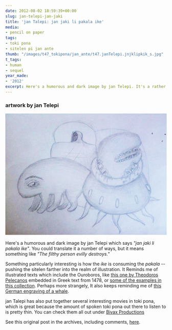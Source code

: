 ```yaml
---
date: 2012-08-02 18:59:39+00:00
slug: jan-telepi-jan-jaki
title: 'jan Talepi: jan jaki li pakala ike'
media:
- pencil on paper
tags:
- toki pona
- sitelen pi jan ante
thumb: "/images/t47_tokipona/jan_ante/t47.janTelepi.jnjklipkik_s.jpg"
t_tags:
- human
- sequel
year_made:
- '2012'
excerpt: Here's a humorous and dark image by jan Telepi. It's a rather free-form take on sitelen sitelen, with much of the emphasis placed on fleshing out the character of each of the glyphs.
---
```


### artwork by jan Telepi

![jan jaki li pakala ike.](/images/t47_tokipona/jan_ante/t47.janTelepi.jnjklipkik_l.jpg)

Here's a humorous and dark image by jan Telepi which says _"jan jaki li pakala ike"_. You could translate it a number of ways, but it means something like _"The filthy person evilly destroys."_

Something particularly interesting is how the _ike_ is consuming the _pakala_ -- pushing the sitelen farther into the realm of illustration. It Reminds me of illustrated texts which include the Ouroboros, like [this one by Theodoros Pelecanos](http://upload.wikimedia.org/wikipedia/commons/7/71/Serpiente_alquimica.jpg) embedded in Greek text from 1478, or [some of the examples in this collection](http://www.whale.to/b/snake_tail.html). Perhaps more strangely, It also keeps reminding me of [this German engraving of a whale](http://vintageprintable.com/wordpress/wp-content/uploads/2010/08/Animal-Sea-mammal-Whale-Dutch-engraving.jpg).

jan Talepi has also put together several interesting movies in toki pona, which is great because the amount of spoken toki pona out there to listen to is pretty thin. You can check them all out under [Bivax Productions](http://www.youtube.com/user/BivaxProductions)

See this original post in the archives, including comments, [here](/archive/2012/artworks_jan-telepi-jan-jaki.html).




